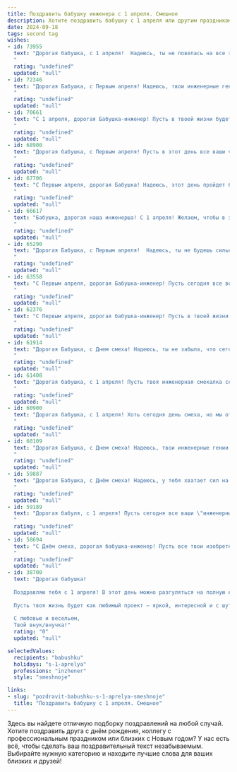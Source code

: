 ```yaml
---
title: Поздравить бабушку инженера с 1 апреля. Смешное
description: Хотите поздравить бабушку с 1 апреля или другим праздником? Наш ИИ создаст незабываемое поздравление, а вы обязательно выделитесь среди других.  
date: 2024-09-18
tags: second tag
wishes:
- id: 73955
  text: "Дорогая бабушка, с 1 апреля!  Надеюсь, ты не повелась на все эти первоапрельские шутки, которые тебе сегодня подкинули. Ты же инженер, тебе такие фокусы не пройдут! 😉
  "
  rating: "undefined"
  updated: "null"
- id: 72346
  text: "Дорогая Бабушка, с Первым апреля! Надеюсь, твои инженерные гении сегодня не подведут, и ты не перепутаешь \"первоапрельскую шутку\" с настоящим изобретением! 😄
  "
  rating: "undefined"
  updated: "null"
- id: 70661
  text: "С 1 апреля, дорогая Бабушка-инженер! Пусть в твоей жизни будет столько же креативных решений, сколько  и болтов в твоем любимом инструменте!
  "
  rating: "undefined"
  updated: "null"
- id: 68900
  text: "Дорогая бабушка, с Первым апреля! Пусть в этот день все ваши чертежи превратятся в забавные карикатуры, а формулы - в шутки!  Оставайтесь такой же невероятной инженерной силой, но не забывайте иногда подшутить над внуками, ведь инженерный юмор - это настоящая находка!
  "
  rating: "undefined"
  updated: "null"
- id: 67706
  text: "С Первым апреля, дорогая Бабушка! Надеюсь, этот день пройдет без казусов и инженерных промашек, ведь как известно, что ты инженер - ты знаешь, как все может пойти не по плану! 😉
  "
  rating: "undefined"
  updated: "null"
- id: 66617
  text: "Бабушка, дорогая наша инженерша! С 1 апреля! Желаем, чтобы в этот день все конструкции, которые ты строишь, были только из радости и улыбок, а все чертежи - из счастья и добра! 😁
  "
  rating: "undefined"
  updated: "null"
- id: 65290
  text: "Дорогая Бабушка, с Первым апреля!  Надеюсь, ты не будешь сильно удивлена, когда узнаешь, что сегодня тебя повышают до \"Главного инженера по пирогам\"! 😉  Желаю тебе море смеха,  вкусных пирогов и чтобы твои инженерные решения по выпечке всегда были гениальными! 🎉
  "
  rating: "undefined"
  updated: "null"
- id: 63558
  text: "С Первым апреля, дорогая Бабушка-инженер! Пусть сегодня все вокруг вас будет не так, как обычно - как в проекте, где вдруг выявился непредсказуемый фактор. 😜 Хоть и день смеха, но помните: вы — настоящий профессионал, и никакие шутки не смогут помешать вам создавать стабильные и надежные конструкции! 😉
  "
  rating: "undefined"
  updated: "null"
- id: 62376
  text: "С Первым апреля, дорогая бабушка-инженер! Пусть в твоей жизни всегда будет четкая логика и прочные фундаменты, а все проблемы решаются с помощью точных расчетов и креативных решений! 😁
  "
  rating: "undefined"
  updated: "null"
- id: 61914
  text: "Дорогая Бабушка, с Днем смеха! Надеюсь, ты не забыла, что сегодня можно шутить без ограничений, даже над инженером! Помни, что твоя инженерная смекалка – это твой главный козырь, даже если она иногда подводит тебя с проводами и деталями. Желаю тебе в этот день творческих замыслов, которые, возможно, не воплотить в жизнь, но зато посмеяться над ними можно!
  "
  rating: "undefined"
  updated: "null"
- id: 61408
  text: "Дорогая бабушка, с 1 апреля! Пусть твоя инженерная смекалка сегодня поможет тебе справиться с любым \"подводным камнем\", а жизнь будет полна  веселых шуток и непредсказуемых, но приятных сюрпризов! 😉
  "
  rating: "undefined"
  updated: "null"
- id: 60900
  text: "Дорогая бабушка, с 1 апреля! Хоть сегодня день смеха, но мы от всей души поздравляем тебя с Днем инженера! Пусть твои гениальные идеи продолжают поражать нас, а твои конструкторские навыки остаются на высоте, как Эверест!
  "
  rating: "undefined"
  updated: "null"
- id: 60109
  text: "Дорогая Бабушка, с Днем смеха! Надеюсь, твои инженерные гении сегодня не доведут тебя до смешного казуса, а только подарят радость и веселье! 😉
  "
  rating: "undefined"
  updated: "null"
- id: 59887
  text: "Дорогая Бабушка, с Днём смеха! Надеюсь, у тебя хватает сил на все твои инженерные проделки! 🚀😜 Пусть твой день будет полон юмора, как чертежи с неточностями! 🤪
  "
  rating: "undefined"
  updated: "null"
- id: 59189
  text: "Дорогая бабуля, с 1 апреля! Пусть сегодня все ваши \"инженерные\" идеи будут реализованы, даже если для этого придется немного \"пошутить\" над законами физики! 😊
  "
  rating: "undefined"
  updated: "null"
- id: 58694
  text: "С Днём смеха, дорогая бабушка-инженер! Пусть все твои изобретения работают безупречно, а решения задач будут всегда креативными, как и твоя любовь к веселью! 😂🎉
  "
  rating: "undefined"
  updated: "null"
- id: 38700
  text: "Дорогая бабушка!
  
  Поздравляю тебя с 1 апреля! В этот день можно разгуляться на полную катушку, и я уверен, что ты, как инженер, способна построить самые нелепые шутки и провокации! Желаю тебе, чтобы твой запас остроумия был бесконечен, а смех — как прочный конструктив.
  
  Пусть твоя жизнь будет как любимый проект — яркой, интересной и с шутками, которые неизменно заставляют смеяться! Не забывай, что даже самые серьезные инженеры умеют шутить!
  
  С любовью и весельем,
  Твой внук/внучка!"
  rating: "0"
  updated: "null"

selectedValues:
  recipients: "babushku"
  holidays: "s-1-aprelya"
  professions: "inzhener"
  style: "smeshnoje"

links:
- slug: "pozdravit-babushku-s-1-aprelya-smeshnoje"
  title: "Поздравить бабушку с 1 апреля. Смешное"
---
```


Здесь вы найдете отличную подборку поздравлений на любой случай. 
Хотите поздравить друга с днём рождения, коллегу с профессиональным праздником или близких с Новым годом? У нас есть всё, чтобы сделать ваш поздравительный текст незабываемым. Выбирайте нужную категорию и находите лучшие слова для ваших близких и друзей!
